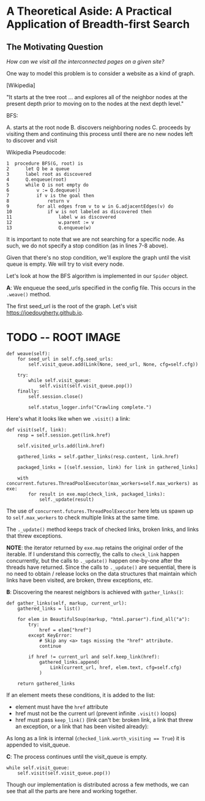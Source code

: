 # A Theoretical Aside: A Practical Application of Breadth-first Search #


## The Motivating Question ##


*How can we visit all the interconnected pages on a given site?*


One way to model this problem is to consider a website as a kind of graph. 



[Wikipedia]

"It starts at the tree root ... and explores all of the neighbor nodes at the present depth prior to moving on to the nodes at the next depth level."


BFS:


A. starts at the root node
B. discovers neighboring nodes 
C. proceeds by visiting them and continuing this process until there are no new nodes left to discover and visit


Wikipedia Pseudocode:


	1  procedure BFS(G, root) is
	2      let Q be a queue
	3      label root as discovered	
	4      Q.enqueue(root)			
	5      while Q is not empty do
	6          v := Q.dequeue()
	7          if v is the goal then
	8              return v
	9          for all edges from v to w in G.adjacentEdges(v) do
	10             if w is not labeled as discovered then
	11                 label w as discovered
	12                 w.parent := v
	13                 Q.enqueue(w)



It is important to note that we are not searching for a specific node. As such, we do not specify a stop condition (as in lines 7-8 above).


Given that there's no stop condition, we'll explore the graph until the visit queue is empty. We will try to visit every node.


Let's look at how the BFS algorithm is implemented in our `Spider` object.


**A**: We enqueue the seed_urls specified in the config file. This occurs in the `.weave()` method.


The first seed_url is the root of the graph. Let's visit https://joedougherty.github.io.


# TODO -- ROOT IMAGE


    def weave(self):
        for seed_url in self.cfg.seed_urls:
            self.visit_queue.add(Link(None, seed_url, None, cfg=self.cfg))

        try:
            while self.visit_queue:
                self.visit(self.visit_queue.pop())
        finally:
            self.session.close()

            self.status_logger.info("Crawling complete.")


Here's what it looks like when we `.visit()` a link:


    def visit(self, link):
        resp = self.session.get(link.href)

        self.visited_urls.add(link.href)

        gathered_links = self.gather_links(resp.content, link.href)

        packaged_links = [(self.session, link) for link in gathered_links]

        with concurrent.futures.ThreadPoolExecutor(max_workers=self.max_workers) as exe:
            for result in exe.map(check_link, packaged_links):
                self._update(result)


The use of `concurrent.futures.ThreadPoolExecutor` here lets us spawn up to `self.max_workers` to check multiple links at the same time.


The `._update()` method keeps track of checked links, broken links, and links that threw exceptions.


**NOTE**: the iterator returned by `exe.map` retains the original order of the iterable. If I understand this correctly, the calls to `check_link` happen concurrently, but the calls to `._update()` happen one-by-one after the threads have returned. Since the calls to `._update()` are sequential, there is no need to obtain / release locks on the data structures that maintain which links have been visited, are broken, threw exceptions, etc. 


**B**: Discovering the nearest neighbors is achieved with `gather_links()`:


    def gather_links(self, markup, current_url):
        gathered_links = list()

        for elem in BeautifulSoup(markup, "html.parser").find_all("a"):
            try:
                href = elem["href"]
            except KeyError:
                # Skip any <a> tags missing the "href" attribute.
                continue

            if href != current_url and self.keep_link(href):
                gathered_links.append(
                    Link(current_url, href, elem.text, cfg=self.cfg)
                )
        
        return gathered_links
    

If an element meets these conditions, it is added to the list:

* element must have the `href` attribute 
* href must not be the current url (prevent infinite `.visit()` loops)
* href must pass `keep_link()` (link can't be: broken link, a link that threw an exception, or a link that has been visited already):

As long as a link is internal (`checked_link.worth_visiting == True`) it is appended to visit_queue.

**C**: The process continues until the visit_queue is empty. 


    while self.visit_queue:
        self.visit(self.visit_queue.pop())


Though our implementation is distributed across a few methods, we can see that all the parts are here and working together.
